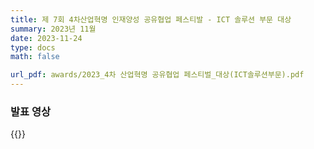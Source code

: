 ```yaml
---
title: 제 7회 4차산업혁명 인재양성 공유협업 페스티발 - ICT 솔루션 부문 대상
summary: 2023년 11월
date: 2023-11-24
type: docs
math: false

url_pdf: awards/2023_4차 산업혁명 공유협업 페스티벌_대상(ICT솔루션부문).pdf
---
```


### 발표 영상

{{<youtube b4onGVUMpPY>}}